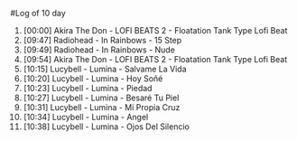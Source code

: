 #Log of 10 day

1. [00:00] Akira The Don - LOFI BEATS 2 - Floatation Tank Type Lofi Beat
1. [09:47] Radiohead - In Rainbows - 15 Step
1. [09:49] Radiohead - In Rainbows - Nude
1. [09:54] Akira The Don - LOFI BEATS 2 - Floatation Tank Type Lofi Beat
1. [10:15] Lucybell - Lumina - Salvame La Vida
1. [10:20] Lucybell - Lumina - Hoy Soñé
1. [10:23] Lucybell - Lumina - Piedad
1. [10:27] Lucybell - Lumina - Besaré Tu Piel
1. [10:31] Lucybell - Lumina - Mi Propia Cruz
1. [10:34] Lucybell - Lumina - Angel
1. [10:38] Lucybell - Lumina - Ojos Del Silencio
